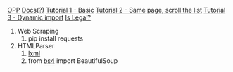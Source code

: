 [OPP](https://www.youtube.com/watch?v=ZDa-Z5JzLYM)
[Docs(?)](https://python-adv-web-apps.readthedocs.io/en/latest/scraping.html)
[Tutorial 1 - Basic](https://www.youtube.com/watch?v=ng2o98k983k)
[Tutorial 2 - Same page, scroll the list](https://stackoverflow.com/questions/26497722/scrape-multiple-pages-with-beautifulsoup-and-python#)
[Tutorial 3 - Dynamic import](http://web.archive.org/web/20120315061111/http://www.diveintopython.net/functional_programming/dynamic_import.html)
[Is Legal?](https://prowebscraper.com/blog/is-web-scraping-legal/)

1. Web Scraping
   1. pip install requests
2. HTMLParser
   1. [lxml](https://lxml.de/)
   2. from [bs4](https://www.crummy.com/software/BeautifulSoup/) import BeautifulSoup
